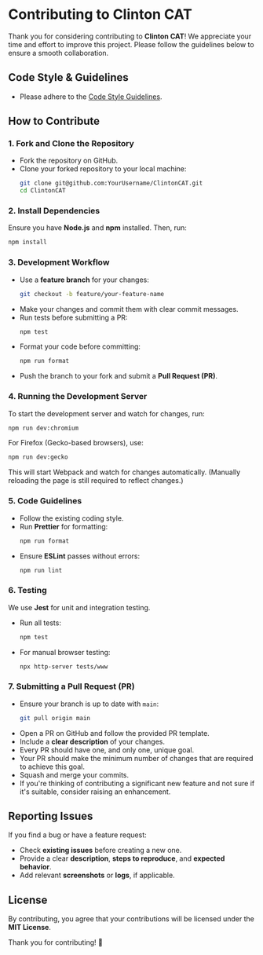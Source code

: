 # Contributing to Clinton CAT

Thank you for considering contributing to **Clinton CAT**! We appreciate your time and effort to improve this project. Please follow the guidelines below to ensure a smooth collaboration.

## Code Style & Guidelines
- Please adhere to the [Code Style Guidelines](docs/code-style.md).

## How to Contribute

### 1. Fork and Clone the Repository
- Fork the repository on GitHub.
- Clone your forked repository to your local machine:
  ```sh
  git clone git@github.com:YourUsername/ClintonCAT.git
  cd ClintonCAT
  ```

### 2. Install Dependencies
Ensure you have **Node.js** and **npm** installed. Then, run:
```sh
npm install
```

### 3. Development Workflow
- Use a **feature branch** for your changes:
  ```sh
  git checkout -b feature/your-feature-name
  ```
- Make your changes and commit them with clear commit messages.
- Run tests before submitting a PR:
  ```sh
  npm test
  ```
- Format your code before committing:
  ```sh
  npm run format
  ```
- Push the branch to your fork and submit a **Pull Request (PR)**.

### 4. Running the Development Server
To start the development server and watch for changes, run:
```sh
npm run dev:chromium
```
For Firefox (Gecko-based browsers), use:
```sh
npm run dev:gecko
```
This will start Webpack and watch for changes automatically. (Manually reloading the page is still required to reflect changes.)

### 5. Code Guidelines
- Follow the existing coding style.
- Run **Prettier** for formatting:
  ```sh
  npm run format
  ```
- Ensure **ESLint** passes without errors:
  ```sh
  npm run lint
  ```

### 6. Testing
We use **Jest** for unit and integration testing.
- Run all tests:
  ```sh
  npm test
  ```
- For manual browser testing:
  ```sh
  npx http-server tests/www
  ```

### 7. Submitting a Pull Request (PR)
- Ensure your branch is up to date with `main`:
  ```sh
  git pull origin main
  ```
- Open a PR on GitHub and follow the provided PR template.
- Include a **clear description** of your changes.
- Every PR should have one, and only one, unique goal.
- Your PR should make the minimum number of changes that are required to achieve this goal.
- Squash and merge your commits.
- If you're thinking of contributing a significant new feature and not sure if it's suitable, consider raising an enhancement.

## Reporting Issues
If you find a bug or have a feature request:
- Check **existing issues** before creating a new one.
- Provide a clear **description**, **steps to reproduce**, and **expected behavior**.
- Add relevant **screenshots** or **logs**, if applicable.

## License
By contributing, you agree that your contributions will be licensed under the **MIT License**.

Thank you for contributing! 🚀

